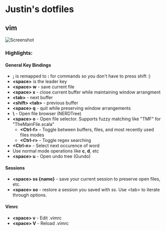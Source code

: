 # Justin's dotfiles

## vim

![Screenshot](http://i.imgur.com/bY1Mw1S.png)

### Highlights:

#### General Key Bindings
* **;** is remapped to **:** for commands so you don't have to press shift :)
* **\<space\>** is the leader key
* **\<space\> w** - save current file
* **\<space\> x** - close current buffer while maintaining window arrangment
* **\<tab\>** - next buffer
* **\<shift\> \<tab\>** - previous buffer
* **\<space\> q** - quit while preserving window arrangements
* **\\** - Open file browser (NERDTree)
* **\<space\> o** - Open file selector. Supports fuzzy matching like "TMF" for "TheMainFile.scala"
  * **\<Ctrl-f\>** - Toggle between buffers, files, and most recently used files modes
  * **\<Ctrl-r\>** - Toggle regex searching
*  **\<Ctrl-n\>** - Select next occurence of word
  * Use normal mode operations like **c**, **d**, etc
* **\<space\> u** - Open undo tree (Gundo)

#### Sessions
* **\<space\> ss {name}** - save your current session to preserve open files, etc.
* **\<space\> so** - restore a session you saved with _ss_. Use \<tab\> to iterate through options.

#### Vimrc
* **\<space\> v** - Edit .vimrc
* **\<space\> V** - Reload .vimrc

